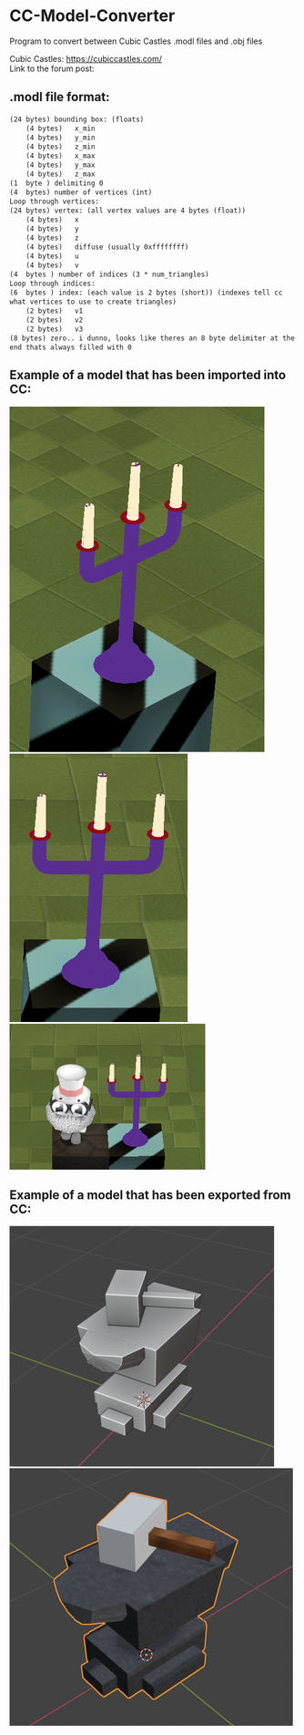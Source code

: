 # CC-Model-Converter
Program to convert between Cubic Castles .modl files and .obj files

Cubic Castles: https://cubiccastles.com/  
Link to the forum post: 

## .modl file format:
```
(24 bytes) bounding box: (floats)
	(4 bytes)	x_min
	(4 bytes)	y_min
	(4 bytes)	z_min
	(4 bytes)	x_max
	(4 bytes)	y_max
	(4 bytes)	z_max
(1  byte ) delimiting 0
(4  bytes) number of vertices (int)
Loop through vertices:
(24 bytes) vertex: (all vertex values are 4 bytes (float))
	(4 bytes)	x		
	(4 bytes)	y		
	(4 bytes)	z		
	(4 bytes)	diffuse	(usually 0xffffffff)
	(4 bytes)	u		
	(4 bytes)	v		
(4  bytes ) number of indices (3 * num_triangles)
Loop through indices:
(6  bytes ) index: (each value is 2 bytes (short)) (indexes tell cc what vertices to use to create triangles)
	(2 bytes)	v1
	(2 bytes)	v2
	(2 bytes)	v3
(8 bytes) zero.. i dunno, looks like theres an 8 byte delimiter at the end thats always filled with 0
```

## Example of a model that has been imported into CC:  
![Imported Candelabra](example/import_1.PNG)  
![Imported Candelabra](example/import_2.PNG)  
![Imported Candelabra](example/import_3.PNG)  
## Example of a model that has been exported from CC:  
![Exported Anvil](example/export.png)  
![Imported Candelabra](example/export_textured.png)  
